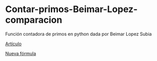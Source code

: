 # Contar-primos-Beimar-Lopez-comparacion
Función contadora de primos en python dada por Beimar Lopez Subia

[Artículo](https://drive.google.com/file/d/1RmS0vLNoZXAx4-oLkvnh_rxDNUU-yC7y/view)

[Nueva fórmula](https://drive.google.com/file/d/1rXpCP1HadmwIovjnnRiEZLpn7L67azvt/view)
